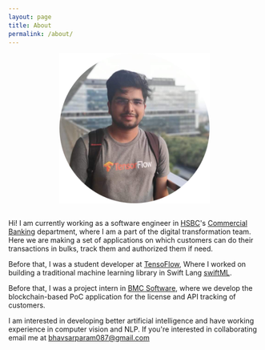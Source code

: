 ```yaml
---
layout: page
title: About
permalink: /about/
---
```


<div class="">
    <img src="/assets/images/profile-circle.png" alt="profile" class="centerimg" />
</div>

<style>
.centerimg{
    display: block;
    margin-left: auto;
    margin-right: auto;
    height:300px;
    width: 300px;
} 
</style>

<br>


Hi! I am currently working as a software engineer in [HSBC](https://hsbc.com/)'s [Commercial Banking](https://www.hsbc.com/who-we-are/our-businesses-and-customers/commercial-banking) department, where I am a part of the digital transformation team. Here we are making a set of applications on which customers can do their transactions in bulks, track them and authorized them if need.

Before that, I was a student developer at [TensoFlow](https://www.tensorflow.org/), Where I worked on building a traditional machine learning library in Swift Lang [swiftML](https://github.com/param087/swiftML).

Before that, I was a project intern in [BMC Software](https://www.bmcsoftware.in/), where we develop the blockchain-based PoC application for the license and API tracking of customers.

I am interested in developing better artificial intelligence and have working experience in computer vision and NLP. If you're interested in collaborating email me at [bhavsarparam087@gmail.com](bhavsarparam087@gmail.com)
